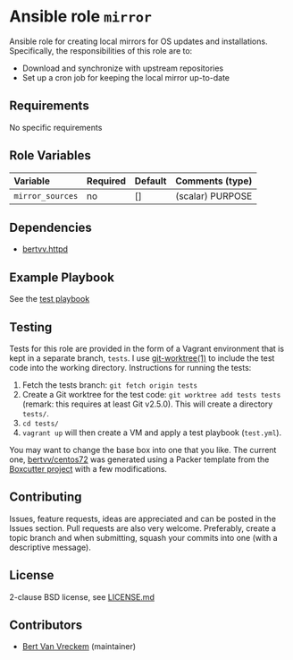 # Ansible role `mirror`

Ansible role for creating local mirrors for OS updates and installations. Specifically, the responsibilities of this role are to:

- Download and synchronize with upstream repositories
- Set up a cron job for keeping the local mirror up-to-date

## Requirements

No specific requirements

## Role Variables


| Variable         | Required | Default | Comments (type)  |
| :---             | :---     | :---    | :---             |
| `mirror_sources` | no       | []      | (scalar) PURPOSE |

## Dependencies

- [bertvv.httpd](https://galaxy.ansible.com/bertvv/httpd/)

## Example Playbook

See the [test playbook](https://github.com/bertvv/ansible-role-mirror/blob/tests/test.yml)

## Testing

Tests for this role are provided in the form of a Vagrant environment that is kept in a separate branch, `tests`. I use [git-worktree(1)](https://git-scm.com/docs/git-worktree) to include the test code into the working directory. Instructions for running the tests:

1. Fetch the tests branch: `git fetch origin tests`
2. Create a Git worktree for the test code: `git worktree add tests tests` (remark: this requires at least Git v2.5.0). This will create a directory `tests/`.
3. `cd tests/`
4. `vagrant up` will then create a VM and apply a test playbook (`test.yml`).

You may want to change the base box into one that you like. The current one, [bertvv/centos72](https://atlas.hashicorp.com/bertvv/boxes/centos72) was generated using a Packer template from the [Boxcutter project](https://github.com/boxcutter/centos) with a few modifications.

## Contributing

Issues, feature requests, ideas are appreciated and can be posted in the Issues section. Pull requests are also very welcome. Preferably, create a topic branch and when submitting, squash your commits into one (with a descriptive message).

## License

2-clause BSD license, see [LICENSE.md](LICENSE.md)

## Contributors

- [Bert Van Vreckem](https://github.com/bertvv/) (maintainer)

